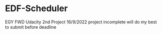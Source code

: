 # EDF-Scheduler
EGY FWD Udacity 2nd Project
16/9/2022 project incomplete will do my best to submit before deadline
